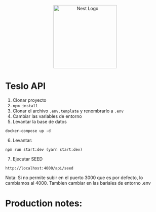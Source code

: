 <p align="center">
  <a href="http://nestjs.com/" target="blank"><img src="https://nestjs.com/img/logo-small.svg" width="200" alt="Nest Logo" /></a>
</p>

# Teslo API

1. Clonar proyecto
2. `npm install`
3. Clonar el archivo `.env.template` y renombrarlo a `.env`
4. Cambiar las variables de entorno
5. Levantar la base de datos

```
docker-compose up -d
```

6. Levantar:

```
npm run start:dev (yarn start:dev)

```

7. Ejecutar SEED

```
http://localhost:4000/api/seed
``` 
Nota: Si no permite subir en el puerto 3000 que es por defecto, lo cambiamos al 4000. Tambien cambiar en las bariales de entorno .env

# Production notes:

